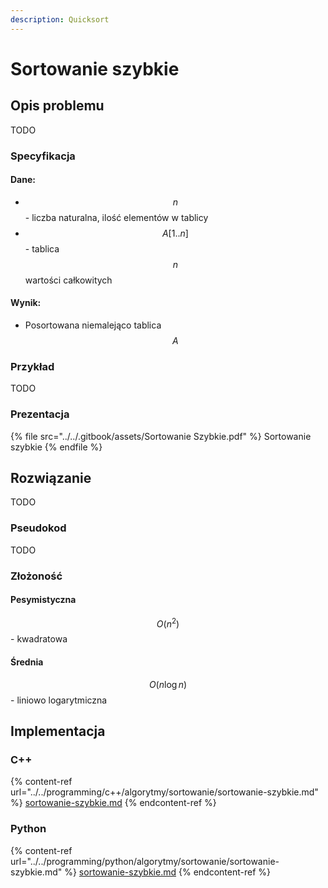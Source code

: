 ```yaml
---
description: Quicksort
---
```


# Sortowanie szybkie

## Opis problemu

TODO

### Specyfikacja

#### Dane:

* $$n$$ - liczba naturalna, ilość elementów w tablicy
* $$A[1..n]$$ - tablica $$n$$ wartości całkowitych

#### Wynik:

* Posortowana niemalejąco tablica $$A$$ 

### Przykład

TODO

### Prezentacja

{% file src="../../.gitbook/assets/Sortowanie Szybkie.pdf" %}
Sortowanie szybkie
{% endfile %}

## Rozwiązanie

TODO

### Pseudokod

TODO

### Złożoność

#### Pesymistyczna

$$O(n^2)$$ - kwadratowa

#### Średnia

$$O(n\log{n})$$ - liniowo logarytmiczna

## Implementacja

### C++

{% content-ref url="../../programming/c++/algorytmy/sortowanie/sortowanie-szybkie.md" %}
[sortowanie-szybkie.md](../../programming/c++/algorytmy/sortowanie/sortowanie-szybkie.md)
{% endcontent-ref %}

### Python

{% content-ref url="../../programming/python/algorytmy/sortowanie/sortowanie-szybkie.md" %}
[sortowanie-szybkie.md](../../programming/python/algorytmy/sortowanie/sortowanie-szybkie.md)
{% endcontent-ref %}
